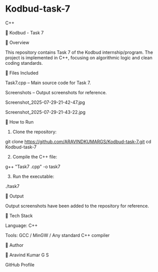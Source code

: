 # Kodbud-task-7
C++

📌 Kodbud - Task 7

🔹 Overview

This repository contains Task 7 of the Kodbud internship/program. The project is implemented in C++, focusing on algorithmic logic and clean coding standards.

🔹 Files Included

Task7.cpp – Main source code for Task 7.

Screenshots – Output screenshots for reference.

Screenshot_2025-07-29-21-42-47.jpg

Screenshot_2025-07-29-21-43-22.jpg



🔹 How to Run

1. Clone the repository:

git clone https://github.com/ARAVINDKUMARGS/Kodbud-task-7.git
cd Kodbud-task-7


2. Compile the C++ file:

g++ "Task7 .cpp" -o task7


3. Run the executable:

./task7



🔹 Output

Output screenshots have been added to the repository for reference.

🔹 Tech Stack

Language: C++

Tools: GCC / MinGW / Any standard C++ compiler


🔹 Author

👤 Aravind Kumar G S

GitHub Profile
